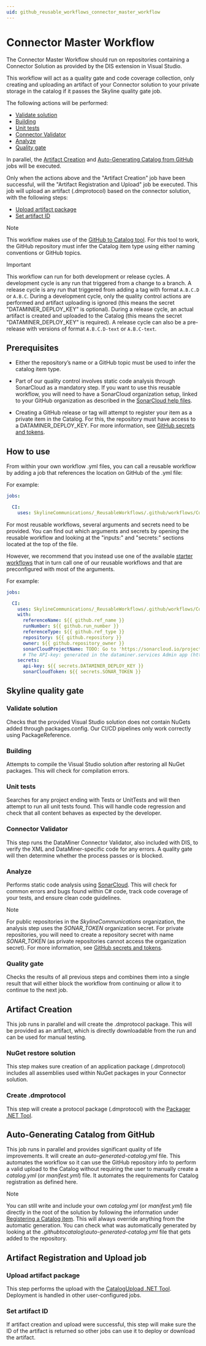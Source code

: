 ```yaml
---
uid: github_reusable_workflows_connector_master_workflow
---
```


# Connector Master Workflow

The Connector Master Workflow should run on repositories containing a Connector Solution as provided by the DIS extension in Visual Studio.

This workflow will act as a quality gate and code coverage collection, only creating and uploading an artifact of your Connector solution to your private storage in the catalog if it passes the Skyline quality gate job.

The following actions will be performed:

- [Validate solution](#validate-solution)
- [Building](#building)
- [Unit tests](#unit-tests)
- [Connector Validator](#connector-validator)
- [Analyze](#analyze)
- [Quality gate](#quality-gate)

In parallel, the [Artifact Creation](#artifact-creation) and [Auto-Generating Catalog from GitHub](#auto-generating-catalog-from-github) jobs will be executed.

Only when the actions above and the "Artifact Creation" job have been successful, will the "Artifact Registration and Upload" job be executed. This job will upload an artifact (.dmprotocol) based on the connector solution, with the following steps:

- [Upload artifact package](#upload-artifact-package)
- [Set artifact ID](#set-artifact-id)

> [!NOTE]
> This workflow makes use of the [GitHub to Catalog tool](xref:github_reusable_workflows#github-to-catalog-tool). For this tool to work, the GitHub repository must infer the Catalog item type using either naming conventions or GitHub topics.

> [!IMPORTANT]
> This workflow can run for both development or release cycles. A development cycle is any run that triggered from a change to a branch. A release cycle is any run that triggered from adding a tag with format `A.B.C.D` or `A.B.C`. During a development cycle, only the quality control actions are performed and artifact uploading is ignored (this means the secret "DATAMINER_DEPLOY_KEY" is optional). During a release cycle, an actual artifact is created and uploaded to the Catalog (this means the secret "DATAMINER_DEPLOY_KEY" is required). A release cycle can also be a pre-release with versions of format `A.B.C.D-text` or `A.B.C-text`.

## Prerequisites

- Either the repository’s name or a GitHub topic must be used to infer the catalog item type.

- Part of our quality control involves static code analysis through SonarCloud as a mandatory step. If you want to use this reusable workflow, you will need to have a SonarCloud organization setup, linked to your GitHub organization as described in the [SonarCloud help files](https://docs.sonarsource.com/sonarcloud/getting-started/github/).

- Creating a GitHub release or tag will attempt to register your item as a private item in the Catalog. For this, the repository must have access to a DATAMINER_DEPLOY_KEY. For more information, see [GitHub secrets and tokens](xref:GitHub_Secrets).

## How to use

From within your own workflow .yml files, you can call a reusable workflow by adding a job that references the location on GitHub of the .yml file:

For example:

```yml
jobs:

  CI:
    uses: SkylineCommunications/_ReusableWorkflows/.github/workflows/Connector Master Workflow.yml@main
```

For most reusable workflows, several arguments and secrets need to be provided. You can find out which arguments and secrets by opening the reusable workflow and looking at the "inputs:" and "secrets:" sections located at the top of the file.

However, we recommend that you instead use one of the available [starter workflows](xref:github_starter_workflows) that in turn call one of our reusable workflows and that are preconfigured with most of the arguments.

For example:

```yml
jobs:

  CI:
    uses: SkylineCommunications/_ReusableWorkflows/.github/workflows/Connector Master Workflow.yml@main
    with:
      referenceName: ${{ github.ref_name }}
      runNumber: ${{ github.run_number }}
      referenceType: ${{ github.ref_type }}
      repository: ${{ github.repository }}
      owner: ${{ github.repository_owner }}
      sonarCloudProjectName: TODO: Go to 'https://sonarcloud.io/projects/create' and create a project. Then enter the id of the project as mentioned in the SonarCloud project URL here.
      # The API-key: generated in the dataminer.services Admin app (https://admin.dataminer.services/) as authentication for a certain DataMiner System.
    secrets:
      api-key: ${{ secrets.DATAMINER_DEPLOY_KEY }}
      sonarCloudToken: ${{ secrets.SONAR_TOKEN }}
```

## Skyline quality gate

### Validate solution

Checks that the provided Visual Studio solution does not contain NuGets added through packages.config. Our CI/CD pipelines only work correctly using PackageReference.

### Building

Attempts to compile the Visual Studio solution after restoring all NuGet packages. This will check for compilation errors.

### Unit tests

Searches for any project ending with Tests or UnitTests and will then attempt to run all unit tests found. This will handle code regression and check that all content behaves as expected by the developer.

### Connector Validator

This step runs the DataMiner Connector Validator, also included with DIS, to verify the XML and DataMiner-specific code for any errors. A quality gate will then determine whether the process passes or is blocked.

### Analyze

Performs static code analysis using [SonarCloud](https://www.sonarsource.com/products/sonarcloud/). This will check for common errors and bugs found within C# code, track code coverage of your tests, and ensure clean code guidelines.

> [!NOTE]
> For public repositories in the *SkylineCommunications* organization, the analysis step uses the *SONAR_TOKEN* organization secret. For private repositories, you will need to create a repository secret with name *SONAR_TOKEN* (as private repositories cannot access the organization secret). For more information, see [GitHub secrets and tokens](xref:GitHub_Secrets).

### Quality gate

Checks the results of all previous steps and combines them into a single result that will either block the workflow from continuing or allow it to continue to the next job.

## Artifact Creation

This job runs in parallel and will create the .dmprotocol package. This will be provided as an artifact, which is directly downloadable from the run and can be used for manual testing.

### NuGet restore solution

This step makes sure creation of an application package (.dmprotocol) includes all assemblies used within NuGet packages in your Connector solution.

### Create .dmprotocol

This step will create a protocol package (.dmprotocol) with the [Packager .NET Tool](https://www.nuget.org/packages/Skyline.DataMiner.CICD.Tools.Packager).

## Auto-Generating Catalog from GitHub

This job runs in parallel and provides significant quality of life improvements. It will create an *auto-generated-catalog.yml* file. This automates the workflow so it can use the GitHub repository info to perform a valid upload to the Catalog without requiring the user to manually create a *catalog.yml* (or *manifest.yml*) file. It automates the requirements for Catalog registration as defined here.

> [!NOTE]
> You can still write and include your own *catalog.yml* (or *manifest.yml*) file directly in the root of the solution by following the information under [Registering a Catalog item](xref:Register_Catalog_Item). This will always override anything from the automatic generation. You can check what was automatically generated by looking at the *.githubtocatalog\auto-generated-catalog.yml* file that gets added to the repository.

## Artifact Registration and Upload job

### Upload artifact package

This step performs the upload with the [CatalogUpload .NET Tool](https://www.nuget.org/packages/Skyline.DataMiner.CICD.Tools.CatalogUpload). Deployment is handled in other user-configured jobs.

### Set artifact ID

If artifact creation and upload were successful, this step will make sure the ID of the artifact is returned so other jobs can use it to deploy or download the artifact.
